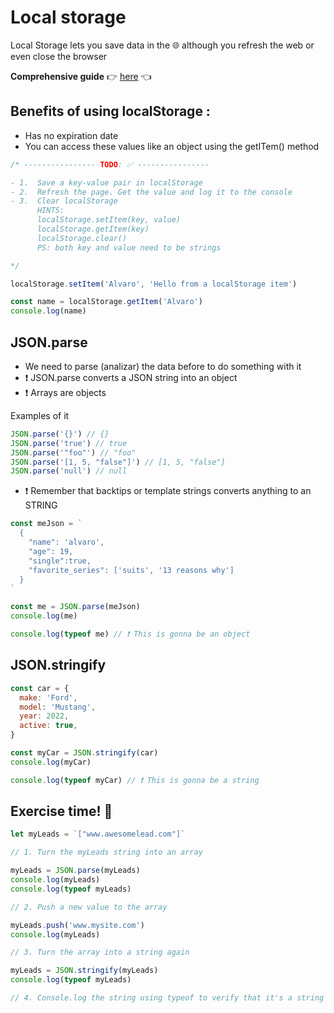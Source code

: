 # Local storage

Local Storage lets you save data in the 🌐 although you refresh the web or even close the browser

**Comprehensive guide** 👉 [here][guide] 👈

## Benefits of using localStorage :

- Has no expiration date
- You can access these values like an object using the getITem() method

```js
/* ---------------- TODO: ✅ ----------------

- 1.  Save a key-value pair in localStorage
- 2.  Refresh the page. Get the value and log it to the console
- 3.  Clear localStorage
      HINTS:
      localStorage.setItem(key, value)
      localStorage.getItem(key)
      localStorage.clear()
      PS: both key and value need to be strings 

*/

localStorage.setItem('Alvaro', 'Hello from a localStorage item')

const name = localStorage.getItem('Alvaro')
console.log(name)
```

## JSON.parse

- We need to parse (analizar) the data before to do something with it
- ❗ JSON.parse converts a JSON string into an object
- ❗ Arrays are objects

Examples of it

```js
JSON.parse('{}') // {}
JSON.parse('true') // true
JSON.parse('"foo"') // "foo"
JSON.parse('[1, 5, "false"]') // [1, 5, "false"]
JSON.parse('null') // null
```

- ❗ Remember that backtips or template strings converts anything to an STRING

```js
const meJson = `
  {
    "name": 'alvaro',
    "age": 19,
    "single":true,
    "favorite_series": ['suits', '13 reasons why']
  }
`

const me = JSON.parse(meJson)
console.log(me)

console.log(typeof me) // ❗ This is gonna be an object
```

## JSON.stringify

```js
const car = {
  make: 'Ford',
  model: 'Mustang',
  year: 2022,
  active: true,
}

const myCar = JSON.stringify(car)
console.log(myCar)

console.log(typeof myCar) // ❗ This is gonna be a string
```

## Exercise time! 🦾

```js
let myLeads = `["www.awesomelead.com"]`

// 1. Turn the myLeads string into an array

myLeads = JSON.parse(myLeads)
console.log(myLeads)
console.log(typeof myLeads)

// 2. Push a new value to the array

myLeads.push('www.mysite.com')
console.log(myLeads)

// 3. Turn the array into a string again

myLeads = JSON.stringify(myLeads)
console.log(typeof myLeads)

// 4. Console.log the string using typeof to verify that it's a string
```

[guide]: https://blog.logrocket.com/localstorage-javascript-complete-guide/
